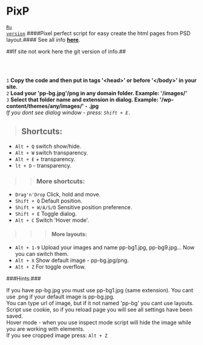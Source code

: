 PixP
====
<code><a href="https://github.com/jek-fdrv/PixP/blob/master/README_RU.md">Ru version</a></code>
####Pixel perfect script for easy create the html pages from PSD layout.####
See all info **<a href="http://pixp.fdrv.guru">here</a>**.



##If site not work here the git version of info.##

<pre><script src="http://pixp.fdrv.guru/pixp.js" type="text/javascript"></script></pre> <br>
<code>1</code> **Сopy the code and then put in tags '\<head>' or before '\</body>' in your site.**<br>
<code>2</code> **Load your 'pp-bg.jpg'/png in any domain folder. Example: '/images/'**<br>
<code>3</code> **Select that folder name and extension in dialog. Example: '/wp-content/themes/any/images/' - .jpg** <br>
*If you dont see dialog window - press: <code>Shift + E.</code>*

>##  Shortcuts:
<ul>
<li><code>Alt + Q</code> switch show/hide.</li>
<li><code>Alt + W</code> switch transparency.</li>
<li><code>Alt + E</code> + transparency.</li>
<li><code>lt + D</code> - transparency.</li>
</ul>

>>### More shortcuts:
<ul>
<li><code>Drag'n'Drop</code> Click, hold and move.</li>
<li><code>Shift + Q</code> Default position. </li>
<li><code>Shift + W/A/S/D</code> Sensitive position preference.</li>
<li><code>Shift + E</code> Toggle dialog.</li>
<li><code>Alt + C</code> Switch 'Hover mode'.</li>
</ul>

>>>#### More layouts:
<ul>
<li><code>Alt + 1-9</code> Upload your images and name pp-bg1.jpg, pp-bg9.jpg... Now you can switch them.</li>
<li><code>Alt + X</code> Show default image - pp-bg.jpg/png.</li>
<li><code>Alt + Z</code> For toggle overflow.</li>
</ul>

###Hints:###
<table>
    <tr>
If you have pp-bg.jpg you must use pp-bg1.jpg (same extension). You cant use .png if your default image is pp-bg.jpg. <br />
You can type url of image, but if it not named 'pp-bg' you cant use layouts.<br />
Script use cookie, so if you reload page you will see all settings have been saved.<br />
Hover mode - when you use inspect mode script will hide the image while you are working with elements.<br />
If you see cropped image press: <code>Alt + Z</code><br />
 </tr>
</table>

